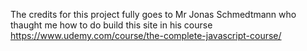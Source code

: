 The credits for this project fully goes to Mr Jonas Schmedtmann who thaught me how to do build this site in his course
https://www.udemy.com/course/the-complete-javascript-course/
